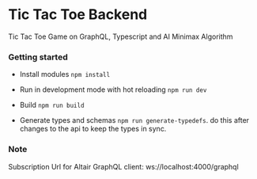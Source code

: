 # Tic Tac Toe Backend

Tic Tac Toe Game on GraphQL, Typescript and AI Minimax Algorithm

### Getting started 

- Install modules `npm install`

- Run in development mode with hot reloading `npm run dev`

- Build `npm run build`

- Generate types and schemas `npm run generate-typedefs`. do this after changes to the api to keep the types in sync.

### Note

Subscription Url for Altair GraphQL client: ws://localhost:4000/graphql
